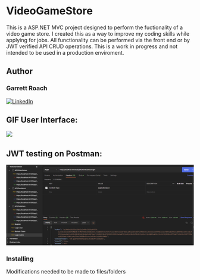 # VideoGameStore

<a name="readme-top"></a>

This is a ASP.NET MVC project designed to perform the fuctionality of a video game store. I created this as a way to improve my coding skills while applying for jobs. All functionality can be performed via the front end or by JWT verified API CRUD operations. This is a work in progress and not intended to be used in a production enviroment.

## Author
### Garrett Roach 
[![LinkedIn][linkedin-shield]][linkedin-url]


## GIF User Interface:
[![](Readme_Images/VideoGameStoreAnimationv1_1Mar2023.gif)](https://github.com/Groach5000/VideoGameStore)

## JWT testing on Postman:
[![](Readme_Images/JWT_protected_API.PNG)](https://github.com/Groach5000/VideoGameStore)

### Installing
Modifications needed to be made to files/folders




[linkedin-shield]: https://img.shields.io/badge/-LinkedIn-black.svg?style=for-the-badge&logo=linkedin&colorB=009
[linkedin-url]: https://www.linkedin.com/in/garrett-roach-indiana/
